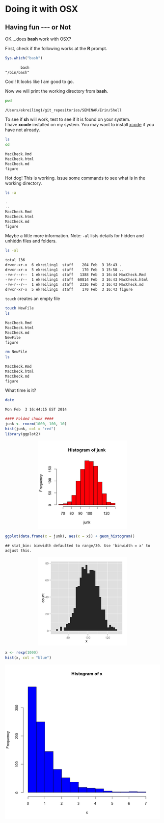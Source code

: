 # Doing it with OSX

## Having fun --- or Not

OK....does **bash** work with OSX?

First, check if the following works at the **R** prompt.


```r
Sys.which("bash")
```

```
       bash 
"/bin/bash" 
```


Cool!  It looks like I am good to go.

Now we will print the working directory from **bash**.


```bash
pwd
```

```
/Users/ekreiling1/git_repositories/SEMINAR/Erin/Shell
```


To see if **sh** will work, test to see if it is found on your system.  
I have **xcode** installed on my system.  You may want to install [xcode](https://developer.apple.com/xcode/) if you have not already.


```bash
ls
cd
```

```
MacCheck.Rmd
MacCheck.html
MacCheck.md
figure
```


Hot dog!  This is working.  Issue some commands to see what is in the working directory.


```sh
ls -a
```

```
.
..
MacCheck.Rmd
MacCheck.html
MacCheck.md
figure
```


Maybe a little more information. Note: `-al` lists details for hidden and 
unhiddn files and folders.


```sh
ls -al
```

```
total 136
drwxr-xr-x  6 ekreiling1  staff    204 Feb  3 16:43 .
drwxr-xr-x  5 ekreiling1  staff    170 Feb  3 15:58 ..
-rw-r--r--  1 ekreiling1  staff   1388 Feb  3 16:44 MacCheck.Rmd
-rw-r--r--  1 ekreiling1  staff  60814 Feb  3 16:43 MacCheck.html
-rw-r--r--  1 ekreiling1  staff   2326 Feb  3 16:43 MacCheck.md
drwxr-xr-x  5 ekreiling1  staff    170 Feb  3 16:43 figure
```

`touch` creates an empty file


```sh
touch NewFile
ls
```

```
MacCheck.Rmd
MacCheck.html
MacCheck.md
NewFile
figure
```


```sh
rm NewFile
ls
```

```
MacCheck.Rmd
MacCheck.html
MacCheck.md
figure
```


What time is it?


```bash
date
```

```
Mon Feb  3 16:44:15 EST 2014
```



```r
#### Folded chunk ####
junk <- rnorm(1000, 100, 10)
hist(junk, col = "red")
library(ggplot2)
```

<img src="figure/FOLDED1.png" title="plot of chunk FOLDED" alt="plot of chunk FOLDED" style="display: block; margin: auto;" />

```r
ggplot(data.frame(x = junk), aes(x = x)) + geom_histogram()
```

```
## stat_bin: binwidth defaulted to range/30. Use 'binwidth = x' to adjust this.
```

<img src="figure/FOLDED2.png" title="plot of chunk FOLDED" alt="plot of chunk FOLDED" style="display: block; margin: auto;" />



```r
x <- rexp(1000)
hist(x, col = "blue")
```

<img src="figure/CoolGraph.png" title="plot of chunk CoolGraph" alt="plot of chunk CoolGraph" style="display: block; margin: auto;" />
